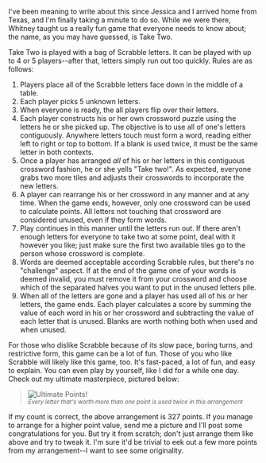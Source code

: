 I've been meaning to write about this since Jessica and I arrived home from Texas, and I'm finally taking a minute to do so.  While we were there, Whitney taught us a really fun game that everyone needs to know about; the name, as you may have guessed, is Take Two.

Take Two is played with a bag of Scrabble letters.  It can be played with up to 4 or 5 players--after that, letters simply run out too quickly.  Rules are as follows:

<ol class="paddeditems">
<li>Players place all of the Scrabble letters face down in the middle of a table.</li>
<li>Each player picks 5 unknown letters.</li>
<li>When everyone is ready, the all players flip over their letters.</li>
<li>Each player constructs his or her own crossword puzzle using the letters he or she picked up.  The objective is to use all of one's letters contiguously.  Anywhere letters touch must form a word, reading either left to right or top to bottom.  If a blank is used twice, it must be the same letter in both contexts.</li>
<li>Once a player has arranged <em>all</em> of his or her letters in this contiguous crossword fashion, he or she yells "Take two!".  As expected, everyone grabs two more tiles and adjusts their crosswords to incorporate the new letters.</li>
<li>A player can rearrange his or her crossword in any manner and at any time.  When the game ends, however, only one crossword can be used to calculate points.  All letters not touching that crossword are considered unused, even if they form words.</li>
<li>Play continues in this manner until the letters run out.  If there aren't enough letters for everyone to take two at some point, deal with it however you like; just make sure the first two available tiles go to the person whose crossword is complete.</li>
<li>Words are deemed acceptable according Scrabble rules, but there's no "challenge" aspect.  If at the end of the game one of your words is deemed invalid, you must remove it from your crossword and choose which of the separated halves you want to put in the unused letters pile.</li>
<li>When all of the letters are gone and a player has used all of his or her letters, the game ends.  Each player calculates a score by summing the value of each word in his or her crossword and subtracting the value of each letter that is unused.  Blanks are worth nothing both when used and when unused.</li>
</ol>

For those who dislike Scrabble because of its slow pace, boring turns, and restrictive form, this game can be a lot of fun.  Those of you who like Scrabble will likely like this game, too.  It's fast-paced, a lot of fun, and easy to explain.  You can even play by yourself, like I did for a while one day.  Check out my ultimate masterpiece, pictured below:

<blockquote><img id="image25" src="http://threebrothers.org/brendan/blog/wp-content/uploads/2007/01/take-two.png" alt="Ultimate Points!" /><br /><small><em>Every letter that's worth more than one point is used twice in this arrangement</em></small></blockquote>

If my count is correct, the above arrangement is 327 points.  If you manage to arrange for a higher point value, send me a picture and I'll post some congratulations for you.  But try it from scratch; don't just arrange them like above and try to tweak it.  I'm sure it'd be trivial to eek out a few more points from my arrangement--I want to see some originality.